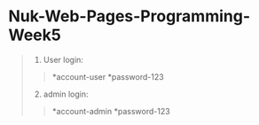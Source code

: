 # Nuk-Web-Pages-Programming-Week5
>1. User login:
>>*account-user
>>*password-123
>2. admin login:
>>*account-admin
>>*password-123
